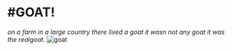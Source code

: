 # #GOAT!
*on a farm in a large country there lived a goat it wasn not any goat it was the realgoat.*         ![goat](https://th.bing.com/th/id/R.d715aa57d3275257b6e1b19e8ec4604f?rik=4O8tWIBYT4OpKA&pid=ImgRaw&r=0)
